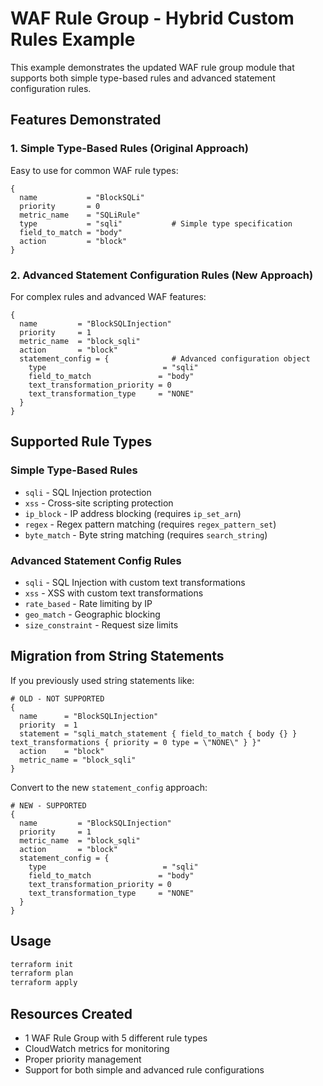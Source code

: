# WAF Rule Group - Hybrid Custom Rules Example

This example demonstrates the updated WAF rule group module that supports both simple type-based rules and advanced statement configuration rules.

## Features Demonstrated

### 1. Simple Type-Based Rules (Original Approach)
Easy to use for common WAF rule types:
```hcl
{
  name           = "BlockSQLi"
  priority       = 0
  metric_name    = "SQLiRule"
  type           = "sqli"           # Simple type specification
  field_to_match = "body"
  action         = "block"
}
```

### 2. Advanced Statement Configuration Rules (New Approach)
For complex rules and advanced WAF features:
```hcl
{
  name         = "BlockSQLInjection"
  priority     = 1
  metric_name  = "block_sqli"
  action       = "block"
  statement_config = {              # Advanced configuration object
    type                          = "sqli"
    field_to_match               = "body"
    text_transformation_priority = 0
    text_transformation_type     = "NONE"
  }
}
```

## Supported Rule Types

### Simple Type-Based Rules
- `sqli` - SQL Injection protection
- `xss` - Cross-site scripting protection
- `ip_block` - IP address blocking (requires `ip_set_arn`)
- `regex` - Regex pattern matching (requires `regex_pattern_set`)
- `byte_match` - Byte string matching (requires `search_string`)

### Advanced Statement Config Rules
- `sqli` - SQL Injection with custom text transformations
- `xss` - XSS with custom text transformations
- `rate_based` - Rate limiting by IP
- `geo_match` - Geographic blocking
- `size_constraint` - Request size limits

## Migration from String Statements

If you previously used string statements like:
```hcl
# OLD - NOT SUPPORTED
{
  name      = "BlockSQLInjection"
  priority  = 1
  statement = "sqli_match_statement { field_to_match { body {} } text_transformations { priority = 0 type = \"NONE\" } }"
  action    = "block"
  metric_name = "block_sqli"
}
```

Convert to the new `statement_config` approach:
```hcl
# NEW - SUPPORTED
{
  name         = "BlockSQLInjection"
  priority     = 1
  metric_name  = "block_sqli"
  action       = "block"
  statement_config = {
    type                          = "sqli"
    field_to_match               = "body"
    text_transformation_priority = 0
    text_transformation_type     = "NONE"
  }
}
```

## Usage

```bash
terraform init
terraform plan
terraform apply
```

## Resources Created

- 1 WAF Rule Group with 5 different rule types
- CloudWatch metrics for monitoring
- Proper priority management
- Support for both simple and advanced rule configurations